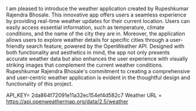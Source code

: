 I am pleased to introduce the weather application created by Rupeshkumar Rajendra Bhosale. This innovative app offers users a seamless experience by providing real-time weather updates for their current location. 
Users can easily access essential information, such as temperature, climate conditions, and the name of the city they are in. Moreover, the application allows users to explore weather details for specific cities through a 
user-friendly search feature, powered by the OpenWeather API.
Designed with both functionality and aesthetics in mind, the app not only presents accurate weather data but also enhances the user experience with visually striking images that complement the current weather conditions. Rupeshkumar Rajendra Bhosale's commitment to creating a comprehensive and user-centric weather application is evident in the thoughtful design and functionality of this project.

API_KEY= 2da864f72091e11a32ec154ef4d582c7
Weather URL = https://api.openweathermap.org/data/2.5/weather
